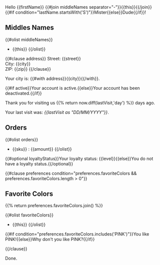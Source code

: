 Hello {{firstName}} {{#join middleNames separator="-"}}{{this}}{{/join}} {{#if condition="lastName.startsWith('S')"}}Mister{{else}}Dude{{/if}}!

## Middles Names
{{#olist middleNames}}
- {{this}}
{{/olist}}

{{#clause address}}
Street: {{street}}\
City: {{city}}\
ZIP: {{zip}}
{{/clause}}

Your city is: {{#with address}}{{city}}{{/with}}.

{{#if active}}Your account is active.{{else}}Your account has been deactivated.{{/if}}

Thank you for visiting us {{% return now.diff(lastVisit,'day') %}} days ago.

Your last visit was: _{{lastVisit as "DD/MM/YYYY"}}_.

## Orders

{{#olist orders}}
- {{sku}} : {{amount}}
{{/olist}}

{{#optional loyaltyStatus}}Your loyalty status: {{level}}{{else}}You do not have a loyalty status.{{/optional}}


{{#clause preferences condition="preferences.favoriteColors && preferences.favoriteColors.length > 0"}}

## Favorite Colors

{{% return preferences.favoriteColors.join() %}}

{{#olist favoriteColors}}
- {{this}}
{{/olist}}

{{#if condition="preferences.favoriteColors.includes('PINK')"}}You like PINK!{{else}}Why don't you like PINK?{{/if}}

{{/clause}}

Done.
